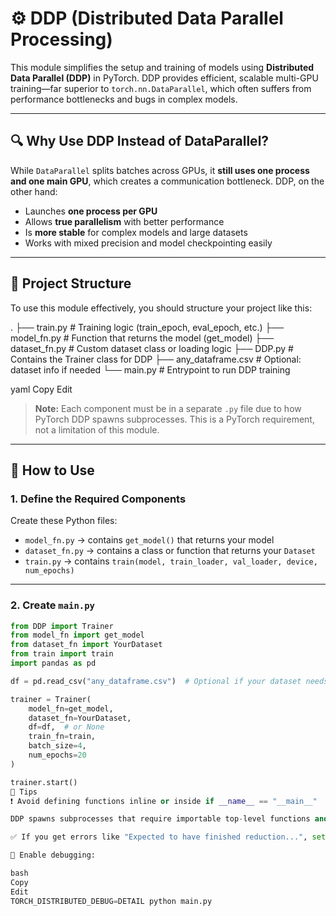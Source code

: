 # ⚙️ DDP (Distributed Data Parallel Processing)

This module simplifies the setup and training of models using **Distributed Data Parallel (DDP)** in PyTorch. DDP provides efficient, scalable multi-GPU training—far superior to `torch.nn.DataParallel`, which often suffers from performance bottlenecks and bugs in complex models.

---

## 🔍 Why Use DDP Instead of DataParallel?

While `DataParallel` splits batches across GPUs, it **still uses one process and one main GPU**, which creates a communication bottleneck. DDP, on the other hand:

- Launches **one process per GPU**
- Allows **true parallelism** with better performance
- Is **more stable** for complex models and large datasets
- Works with mixed precision and model checkpointing easily

---

## 📁 Project Structure

To use this module effectively, you should structure your project like this:

.
├── train.py # Training logic (train_epoch, eval_epoch, etc.)
├── model_fn.py # Function that returns the model (get_model)
├── dataset_fn.py # Custom dataset class or loading logic
├── DDP.py # Contains the Trainer class for DDP
├── any_dataframe.csv # Optional: dataset info if needed
└── main.py # Entrypoint to run DDP training

yaml
Copy
Edit

> **Note:** Each component must be in a separate `.py` file due to how PyTorch DDP spawns subprocesses.
This is a PyTorch requirement, not a limitation of this module.

---

## 🚀 How to Use

### 1. Define the Required Components

Create these Python files:

- `model_fn.py` → contains `get_model()` that returns your model
- `dataset_fn.py` → contains a class or function that returns your `Dataset`
- `train.py` → contains `train(model, train_loader, val_loader, device, num_epochs)`

---

### 2. Create `main.py`

```python
from DDP import Trainer
from model_fn import get_model
from dataset_fn import YourDataset
from train import train
import pandas as pd

df = pd.read_csv("any_dataframe.csv")  # Optional if your dataset needs it

trainer = Trainer(
    model_fn=get_model,
    dataset_fn=YourDataset,
    df=df,  # or None
    train_fn=train,
    batch_size=4,
    num_epochs=20
)

trainer.start()
🧠 Tips
❗ Avoid defining functions inline or inside if __name__ == "__main__"

DDP spawns subprocesses that require importable top-level functions and classes.

✅ If you get errors like "Expected to have finished reduction...", set find_unused_parameters=True in DDP(...).

🧪 Enable debugging:

bash
Copy
Edit
TORCH_DISTRIBUTED_DEBUG=DETAIL python main.py
